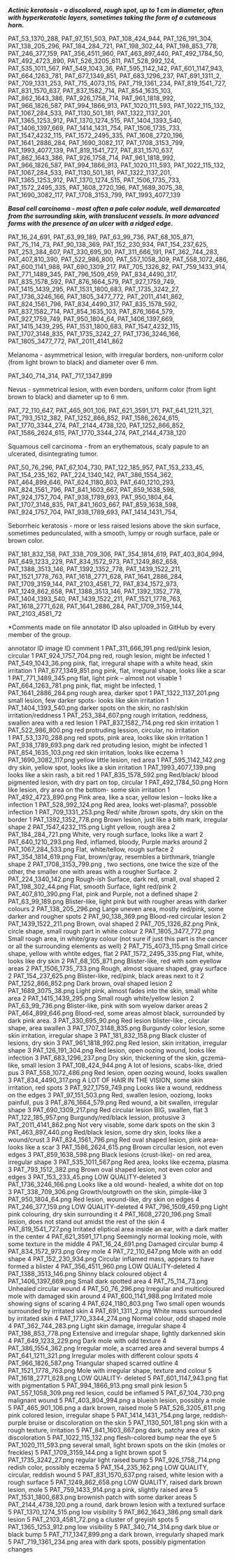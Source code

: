 ***Actinic keratosis - a discolored, rough spot, up to 1 cm in diameter, often with hyperkeratotic layers, sometimes taking the form of a cutaneous horn.***

PAT_53_1370_288, PAT_97_151_503, PAT_108_424_944, PAT_126_191_304, PAT_138_205_296, PAT_184_284_721, PAT_198_302_44, PAT_198_853_778, PAT_246_377_159,
PAT_356_4511_960, PAT_463_897_440, PAT_492_1784_50, PAT_492_4723_890, PAT_526_3205_611, PAT_528_992_124, PAT_535_1011_567, PAT_549_1043_36, PAT_595_1142_142, 
PAT_601_1147_943, PAT_664_1263_781, PAT_677_1349_851, PAT_683_1296_237, PAT_691_1311_2, PAT_709_1331_253, PAT_715_4073_115, PAT_719_1361_234, PAT_819_1541_727, 
PAT_831_1570_637, PAT_837_1582_714, PAT_854_1635_103, PAT_862_1643_386, PAT_926_1758_714, PAT_961_1818_992, PAT_966_1826_587, PAT_994_1866_913, PAT_1020_111_593,
PAT_1022_115_132, PAT_1067_284_533, PAT_1130_501_181, PAT_1322_1137_201, PAT_1365_1253_912, PAT_1370_1274_515, PAT_1404_1393_540, PAT_1406_1397_669, PAT_1414_1431_754, 
PAT_1506_1735_733, PAT_1547_4232_115, PAT_1572_2495_335, PAT_1608_2720_196, PAT_1641_2886_284, PAT_1690_3082_117, PAT_1708_3153_799, PAT_1993_4077_139, PAT_819_1541_727,
PAT_831_1570_637, PAT_862_1643_386, PAT_926_1758_714, PAT_961_1818_992, PAT_966_1826_587, PAT_994_1866_913, PAT_1020_111_593, PAT_1022_115_132, PAT_1067_284_533,
PAT_1130_501_181, PAT_1322_1137_201, PAT_1365_1253_912, PAT_1370_1274_515, PAT_1506_1735_733, PAT_1572_2495_335, PAT_1608_2720_196, PAT_1689_3075_38, PAT_1690_3082_117,
PAT_1708_3153_799, PAT_1993_4077_139

***Basal cell carcinoma - most often a pale color nodule, well demarcated from the surrounding skin, with translucent vessels. 
In more advanced forms with the presence of an ulcer with a ridged edge.***

PAT_16_24_691, PAT_63_99_189, PAT_63_99_736, PAT_68_105_871, PAT_75_114_73, PAT_90_138_369, PAT_152_230_934, PAT_154_237_625, PAT_253_384_607, PAT_330_695_90, 
PAT_311_666_191, PAT_362_744_283, PAT_407_810_390, PAT_522_986_800, PAT_557_1058_309, PAT_558_1072_486, PAT_600_1141_988, PAT_690_1309_217, PAT_705_1326_82,
PAT_759_1433_914, PAT_771_1489_345, PAT_796_1509_459, PAT_834_4490_317, PAT_835_1578_592, PAT_876_1664_579, PAT_927_1759_749, PAT_1415_1439_295, PAT_1531_1800_683,
PAT_1735_3242_27, PAT_1736_3246_166, PAT_1805_3477_772, PAT_2011_4141_862, PAT_824_1561_796, PAT_834_4490_317, PAT_835_1578_592, PAT_837_1582_714, PAT_854_1635_103, 
PAT_876_1664_579, PAT_927_1759_749, PAT_950_1804_64, PAT_1406_1397_669, PAT_1415_1439_295, PAT_1531_1800_683, PAT_1547_4232_115, PAT_1707_3148_835, PAT_1735_3242_27,
PAT_1736_3246_166, PAT_1805_3477_772, PAT_2011_4141_862


Melanoma - asymmetrical lesion, with irregular borders, non-uniform color (from light brown to black) and diameter over 6 mm.

PAT_340_714_314, PAT_717_1347_899


Nevus - symmetrical lesion, with even borders, uniform color (from light brown to black) and diameter up to 6 mm.

PAT_72_110_647, PAT_465_901_106, PAT_621_3591_171, PAT_641_1211_321, PAT_793_1512_382, PAT_1252_866_852, PAT_1586_2624_615, PAT_1770_3344_274, 
PAT_2144_4738_120, PAT_1252_866_852, PAT_1586_2624_615, PAT_1770_3344_274, PAT_2144_4738_120


Squamous cell carcinoma - from an erythematous, scaly papule to an ulcerated, disintegrating tumor.

PAT_50_76_296, PAT_67_104_730, PAT_122_185_957, PAT_153_233_45, PAT_154_235_162, PAT_224_1340_142, PAT_386_1554_362, PAT_464_899_646, PAT_624_1180_803, 
PAT_640_1210_293, PAT_824_1561_796, PAT_841_1603_667, PAT_859_1638_598, PAT_924_1757_704, PAT_938_1789_693, PAT_950_1804_64, PAT_1707_3148_835, PAT_841_1603_667, 
PAT_859_1638_598, PAT_924_1757_704, PAT_938_1789_693, PAT_1414_1431_754, 


Seborrheic keratosis - more or less raised lesions above the skin surface, sometimes pedunculated, with a smooth, lumpy or rough surface, pale or brown color.

PAT_181_832_158, PAT_338_709_306, PAT_354_1814_619, PAT_403_804_994, PAT_649_1233_229, PAT_834_1572_973, PAT_1249_862_658, PAT_1388_3513_146,
PAT_1392_1352_778, PAT_1439_1522_211, PAT_1521_1778_763, PAT_1618_2771_628, PAT_1641_2886_284, PAT_1709_3159_144, PAT_2103_4581_72, PAT_834_1572_973, 
PAT_1249_862_658, PAT_1388_3513_146, PAT_1392_1352_778, PAT_1404_1393_540, PAT_1439_1522_211, PAT_1521_1778_763, PAT_1618_2771_628, PAT_1641_2886_284, 
PAT_1709_3159_144, PAT_2103_4581_72


*Comments made on file annotator ID also uploaded in GitHub by every member of the group. 

annotator ID	image ID	comment
1	PAT_311_666_191.png	red/pink  lesion, circular 
1	PAT_924_1757_704.png	red, rough lesion, might be infected
1	PAT_549_1043_36.png	pink, flat, irregural shape with a white head, skin irritation
1	PAT_677_1349_851.png	pink, flat, irregural shape, looks like a scar
1	PAT_771_1489_345.png	flat, light pink – almost not visable
1	PAT_664_1263_781.png	pink, flat, might be infected, 
1	PAT_1641_2886_284.png	rough area, darker spot
1	PAT_1322_1137_201.png	small lesion, few darker spots- looks like skin irritation 
1	PAT_1404_1393_540.png	darker spots on the skin, no rash/skin irritation/reddness
1	PAT_253_384_607.png	rough irritation, reddness, swallen area with a red lesion 
1	PAT_837_1582_714.png	red skin irritation 
1	PAT_522_986_800.png	red protruding lession, circular, no irritation  
1	PAT_53_1370_288.png	red spots, pink area, looks like skin irritation 
1	PAT_938_1789_693.png	dark red protuding lesion, might be infected
1	PAT_854_1635_103.png	red skin irritation, looks like eczema
1	PAT_1690_3082_117.png	yellow little lesion, red area 
1	PAT_595_1142_142.png	dry skin, yellow spot, looks like a skin irritation 
1	PAT_1993_4077_139.png	looks like a skin rash, a bit red 
1	PAT_835_1578_592.png	Red/black/ blood pigmented lesion, with dry part on top, circular 
1	PAT_492_1784_50.png	Horn like lesion, dry area on the bottom- some skin irritation 
1	PAT_492_4723_890.png	Pink area, like a scar, yellow lesion – looks like a infection 
1	PAT_528_992_124.png	Red area, looks wet-plasma?, possoble infection 
1	PAT_709_1331_253.png	Red/ white /brown spots, dry skin on the border
1	PAT_1392_1352_778.png	Brown lesion, just like a bith mark, irregular shape 
2	PAT_1547_4232_115.png	Light yellow, rough area
2	PAT_184_284_721.png	White, very rough surface, looks like a wart
2	PAT_640_1210_293.png	Red, inflamed, bloody, Purple marks around
2	PAT_1067_284_533.png	Flat, white/tellow, rough surface
2	PAT_354_1814_619.png	Flat, brown/gray, resembles a birthmark, triangle shape
2	PAT_1708_3153_799.png	, two sections, one twice the size of the other, the smaller one with areas with a rougher Surface. 
2	PAT_224_1340_142.png	Rough-ish Surface, dark red, small, oval shaped
2	PAT_198_302_44.png	Flat, smooth Surface, light red/pink
2	PAT_407_810_390.png	Flat, pink and Purple, not a defined shape
2	PAT_63_99_189.png	Blister-like, light pink but with rougher areas with darker colours
2	PAT_138_205_296.png	Large uneven area, mostly red/pink, some darker and rougher spots
2	PAT_90_138_369.png	Blood-red circular lesion
2	PAT_1439_1522_211.png	Brown, oval shaped
2	PAT_705_1326_82.png	Pink, circle shape, small rough part in white colour
2	PAT_1805_3477_772.png	Small rough area, in white/gray colour (not sure if just this part is the cancer or all the surrounding elements as well)
2	PAT_715_4073_115.png	Small cirlce shape, yellow with whtíte edges, flat
2	PAT_1572_2495_335.png	Flat, white, looks like dry skin
2	PAT_68_105_871.png	Blister-like, red with som eyellow areas
2	PAT_1506_1735_733.png	Rough, almost square shaped, gray surface
2	PAT_154_237_625.png	Blister-like, red/pink, black areas next to it
2	PAT_1252_866_852.png	Dark brown, oval shaped lesion
2	PAT_1689_3075_38.png	Light pink, almost fades into the skin, small white area
2	PAT_1415_1439_295.png	Small rough white/yellow lesion
2	PAT_63_99_736.png	Blister-like, pink with som wyelow darker areas
2	PAT_464_899_646.png	Blood-red, some areas almost black, surrounded by dark pink area.
3	PAT_330_695_90.png	Red lesion blister-like , circular shape, area swallen 
3	PAT_1707_3148_835.png	Burgundy color lesion, some skin irritation, irregular shape 
3	PAT_181_832_158.png	Black cluster of lesions, dry skin 
3	PAT_961_1818_992.png	Red lesion, skin irritation, irregular shape 
3	PAT_126_191_304.png	Red lesion, open oozing wound, looks like infection 
3	PAT_683_1296_237.png	Dry skin,  thickening of the skin, gczema- like, small lesion 
3	PAT_108_424_944.png	A lot of lesions, scabs-like, dried pus
3	PAT_558_1072_486.png	Red lesion, open oozing wound, looks swallen 
3	PAT_834_4490_317.png	A LOT OF HAIR IN THE VISION, some skin irritation, red spots
3	PAT_927_1759_749.png	Looks like a wound, reddness on the edges
3	PAT_97_151_503.png	Red, swallen lesion, ooziong, looks painfull, pus 
3	PAT_876_1664_579.png	Red wound, a bit swallen, irregular shape
3	PAT_690_1309_217.png	Red circular lesion BIG, swallen, flat
3	PAT_122_185_957.png	Burgundy/red/black lession, protusive
3	PAT_2011_4141_862.png	Not very visable, some dark spots on the skin
3	PAT_463_897_440.png	Red/black lesion, some dry skin, looks like a wound/crust
3	PAT_824_1561_796.png	Red oval shaped lesion, pink area- looks like a scar
3	PAT_1586_2624_615.png	Brown circullar lesion, not even edges
3	PAT_859_1638_598.png	Black lesions (crust-like)- on red area, irregular shape 
3	PAT_535_1011_567.png	Red area, looks like eczema, plasma 
3	PAT_793_1512_382.png	Brown oval shaped lesion, not even color and edges 
3	PAT_153_233_45.png	LOW QUALITY-deleted
3	PAT_1736_3246_166.png	Looks like a old wound- healed, a white dot on top 
3	PAT_338_709_306.png	Growth/outgrowth on the skin, pimple-like
3	PAT_950_1804_64.png	Red lesion, wound-like, dry skin on edges
4	PAT_246_377_159.png	LOW QUALITY-deleted
4	PAT_796_1509_459.png	Light pink colouring, dry skin surrounding it
4	PAT_1608_2720_196.png	Small lesion, does not stand out amidst the rest of the skin
4	PAT_819_1541_727.png	Irritated eliptical area inside an ear, with a dark matter in the center
4	PAT_621_3591_171.png	Seemingly normal looking mole, with some texture in the middle
4	PAT_16_24_691.png	Damaged circular bump
4	PAT_834_1572_973.png	Grey mole
4	PAT_72_110_647.png	Mole with an odd shape
4	PAT_152_230_934.png	Circular inflamed mass, appears to have formed a blister
4	PAT_356_4511_960.png	LOW QUALITY-deleted
4	PAT_1388_3513_146.png	Shinny black coloured object 
4	PAT_1406_1397_669.png	Small dark spotted area
4	PAT_75_114_73.png	Unhealed circular wound
4	PAT_50_76_296.png	Irregular and multicoloured mole with damaged skin around
4	PAT_600_1141_988.png	Irritated mole showing signs of scaring
4	PAT_624_1180_803.png	Two small open wounds surrounded by irritated skin
4	PAT_691_1311_2.png 	White mass surrounded by irritated skin
4	PAT_1770_3344_274.png	Normal colour, odd shaped mole
4	PAT_362_744_283.png	Light skin damage, irregular shape
4	PAT_198_853_778.png	Extensive and irregular shape, lightly darkenned skin
4	PAT_649_1233_229.png	Dark mole with odd texture
4	PAT_386_1554_362.png	Irregular mole, a scarred area and several bumps
4	PAT_641_1211_321.png	Irregular moles with different colour spots
4	PAT_966_1826_587.png	Triangular shaped scarred outline
4	PAT_1521_1778_763.png	Mole with irregular shape,  texture and colour
5	PAT_1618_2771_628.png	LOW QUALITY- deleted
5	PAT_601_1147_943.png	flat with pigmentation
5	PAT_994_1866_913.png	small pink lesion
5	PAT_557_1058_309.png	red lesion, could be inflamed
5	PAT_67_104_730.png	malignant wound
5	PAT_403_804_994.png	a blueish lesion, possibly a mole
5	PAT_465_901_106.png	a dark brown, raised mole
5	PAT_526_3205_611.png	pink colored lesion, irregular shape
5	PAT_1414_1431_754.png	large, reddish-purple bruise or discoloration on the skin
5	PAT_1130_501_181.png	skin with a rough texture, irritation
5	PAT_841_1603_667.png	dark, patchy area of skin discoloration
5	PAT_1022_115_132.png	flesh-colored bump near the eye
5	PAT_1020_111_593.png	several small, light brown spots on the skin (moles or freckles)
5	PAT_1709_3159_144.png	a light brown spot
5	PAT_1735_3242_27.png	regular light raised bump
5	PAT_926_1758_714.png	redish color, possibly eczema
5	PAT_154_235_162.png	LOW QUALITY, circular, reddish wound
5	PAT_831_1570_637.png	raised, white lesion with a rough surface
5	PAT_1249_862_658.png	LOW QUALITY, raised dark brown lesion, mole
5	PAT_759_1433_914.png	a pink, slightly raised area
5	PAT_1531_1800_683.png	brownish patch with some darker areas
5	PAT_2144_4738_120.png	a round, dark brown lesion with a textured surface
5	PAT_1370_1274_515.png	low visibility
5	PAT_862_1643_386.png	small dark lesion
5	PAT_2103_4581_72.png	a cluster of greyish spots
5	PAT_1365_1253_912.png	low visibility
5	PAT_340_714_314.png	dark blue or black bump
5	PAT_717_1347_899.png	a dark brown, irregularly shaped mark
5	PAT_719_1361_234.png	area with dark spots, possibly pigmentation changes 	
